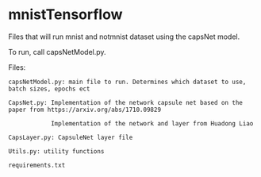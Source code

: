 # mnistTensorflow

Files that will run mnist and notmnist dataset using the capsNet model. 

To run, call capsNetModel.py. 

Files:

    capsNetModel.py: main file to run. Determines which dataset to use, batch sizes, epochs ect 

    CapsNet.py: Implementation of the network capsule net based on the paper from https://arxiv.org/abs/1710.09829

                Implementation of the network and layer from Huadong Liao

    CapsLayer.py: CapsuleNet layer file

    Utils.py: utility functions
    
    requirements.txt
                
